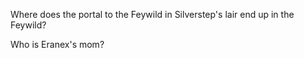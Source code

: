 
Where does the portal to the Feywild in Silverstep's lair end up in the Feywild?

Who is Eranex's mom?

